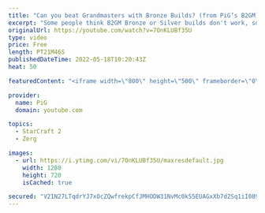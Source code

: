 ```yaml
---
title: "Can you beat Grandmasters with Bronze Builds? (from PiG’s B2GM) - StarCraft 2"
excerpt: "Some people think B2GM Bronze or Silver builds don't work, so I used them in Grandmaster games to show just how effective they can be! Watch the Bronze to GM Playlists: Zerg B2GM : https://youtube.com/playlist?list=PLFUDU8AOevUd6ej64SOB429mHyuRL-XC9 Terran B2GM: https://www.youtube.com/playlist?list=PLOrKQEirgvjC6wYzKFAYaIBI5kaIS9NX5"
originalUrl: https://youtube.com/watch?v=7OnKLUBf35U
type: video
price: Free
length: PT21M46S
publishedDateTime: 2022-05-18T10:20:43Z
heat: 50

featuredContent: "<iframe width=\"800\" height=\"500\" frameborder=\"0\" src=\"https://www.youtube.com/embed/7OnKLUBf35U\" allow=\"accelerometer; autoplay; encrypted-media; gyroscope; picture-in-picture\" allowfullscreen></iframe>"

provider:
  name: PiG
  domain: youtube.com

topics:
  - StarCraft 2
  - Zerg

images:
  - url: https://i.ytimg.com/vi/7OnKLUBf35U/maxresdefault.jpg
    width: 1280
    height: 720
    isCached: true

secured: "V2IN27LTqdrYJ7xOcZQwfrekpCfJMHODW31NvMc0kS5EUAGxXb7d2Sq1iI0892uDsTrykTlv5XZkksfr0lMO2nicKEXMPywo47sbnw++3xcYRrbp1cjaOxW1yaaUGVcU1jIbA8qEwBgc0oFCdEU8pixzdFPwghCRHAo7JmT2gwGwH8cLGP0ML9bldDe2An9wVcK4q6dQo5diYWEalgoXjNy3Wb25D0HaT6hGN3gJ5xkuAgfudez+b4w80y3Y4vUMUEci6sBJBR0hRvWH7GFUtu03+BGdZIfq+ESaPaeWzjjOEDEH7p0uqy2xnSxOJhilB0Okh6omxRkeqUWP7TwaTBEH10Sm3qS1cWMcBQjheLnTXMsLGLox7P+9SeKLpcUpYnIs0kx1UKJ4InDarsTa10jks5hvcJ/aJrzzYPbLvM4=;Vp7oqJ6k2BgcG9/DnkEPrQ=="
---
```


